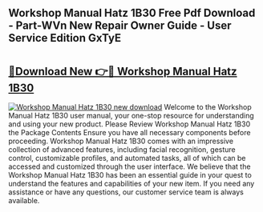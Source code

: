 ## Workshop Manual Hatz 1B30 Free Pdf Download - Part-WVn New Repair Owner Guide - User Service Edition GxTyE

# <h2><a href="http://bc79740.oget.top/?id=Workshop+Manual+Hatz+1B30">🔗Download New 👉🔴 Workshop Manual Hatz 1B30</a></h2>

[![Workshop Manual Hatz 1B30 new download](https://i.imgur.com/5g1atiW.png)](http://bc79740.oget.top/?id=Workshop+Manual+Hatz+1B30)
Welcome to the Workshop Manual Hatz 1B30 user manual, your one-stop resource for understanding and using your new product. Please Review Workshop Manual Hatz 1B30 the Package Contents Ensure you have all necessary components before proceeding. Workshop Manual Hatz 1B30 comes with an impressive collection of advanced features, including facial recognition, gesture control, customizable profiles, and automated tasks, all of which can be accessed and customized through the user interface. We believe that the Workshop Manual Hatz 1B30 has been an essential guide in your quest to understand the features and capabilities of your new item. If you need any assistance or have any questions, our customer service team is always available.
